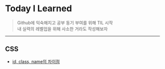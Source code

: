 # Today I Learned
> Github에 익숙해지고 공부 동기 부여를 위해 TIL 시작  
> 내 실력의 레벨업을 위해 사소한 거라도 작성해보자
---
## CSS
- [id, class, name의 차이점](https://github.com/min413/TIL/blob/main/css/difference%20between%20id%20and%20class.md)
